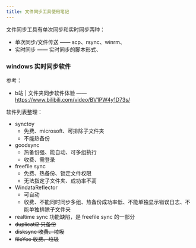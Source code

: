 ```yaml
---
title: 文件同步工具使用笔记
---
```


文件同步工具有单次同步和实时同步两种：

+ 单次同步/文件传送 —— scp、rsync、winrm、
+ 实时同步 —— 实时同步的脚本形式、

### windows 实时同步软件

参考：

+ b站 | 文件夹同步软件体验 —— <https://www.bilibili.com/video/BV1PW4y1D73s/>

软件列表整理：

+ synctoy
    + 免费、microsoft、可排除子文件夹
    + 不能热备份
+ goodsync
    + 热备份强、能自动、可多组执行
    + 收费、需登录
+ freefile sync
    + 免费、热备份、锁定文件权限
    + 无法指定子文件夹、成功率不高
+ WindataReflector
    + 可自动
    + 收费、不能同时同步多组、热备份成功率低、不能单独显示错误日志、不能单独排除子文件夹
+ realtime sync 功能缺陷，是 freefile sync 的一部分
+ ~~duplicati2 只备份~~
+ ~~disksync 收费、垃圾~~
+ ~~fileYee 收费、垃圾~~
